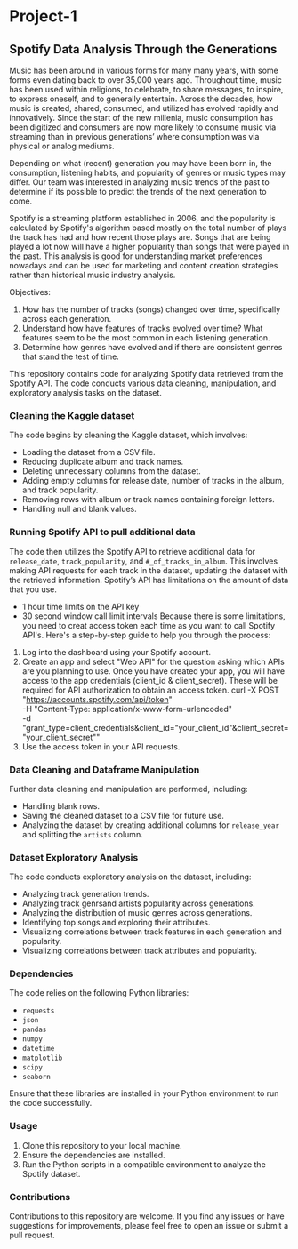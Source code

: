 # Project-1
## Spotify Data Analysis Through the Generations

Music has been around in various forms for many many years, with some forms even dating back to over 35,000 years ago. Throughout time, music has been used within religions, to celebrate, to share messages, to inspire, to express oneself, and to generally entertain. Across the decades, how music is created, shared, consumed, and utilized has evolved rapidly and innovatively. 
Since the start of the new millenia, music consumption has been digitized and consumers are now more likely to consume music via streaming than in previous generations’ where consumption was via physical or analog mediums. 

Depending on what (recent) generation you may have been born in, the consumption, listening habits, and popularity of genres or music types may differ. Our team was interested in analyzing music trends of the past to determine if its possible to predict the trends of the next generation to come. 

Spotify is a streaming platform established in 2006, and the popularity is calculated by Spotify's algorithm based mostly on the total number of plays the track has had and how recent those plays are. Songs that are being played a lot now will have a higher popularity than songs that were played in the past.
This analysis is good for understanding market preferences nowadays and can be used for marketing and content creation strategies rather than historical music industry analysis.

Objectives:
1. How has the number of tracks (songs) changed over time, specifically across each generation.
2. Understand how have features of tracks evolved over time? What features seem to be the most common in each listening generation.
3. Determine how genres have evolved and if there are consistent genres that stand the test of time.

This repository contains code for analyzing Spotify data retrieved from the Spotify API. The code conducts various data cleaning, manipulation, and exploratory analysis tasks on the dataset.

### Cleaning the Kaggle dataset

The code begins by cleaning the Kaggle dataset, which involves:
- Loading the dataset from a CSV file.
- Reducing duplicate album and track names.
- Deleting unnecessary columns from the dataset.
- Adding empty columns for release date, number of tracks in the album, and track popularity.
- Removing rows with album or track names containing foreign letters.
- Handling null and blank values.

### Running Spotify API to pull additional data

The code then utilizes the Spotify API to retrieve additional data for `release_date`, `track_popularity`, and `#_of_tracks_in_album`. This involves making API requests for each track in the dataset, updating the dataset with the retrieved information.
Spotify’s API has limitations on the amount of data that you use. 
- 1 hour time limits on the API key
- 30 second window call limit intervals
Because there is some limitations, you need to creat access token each time as you want to call Spotify API's. Here's a step-by-step guide to help you through the process:
1. Log into the dashboard using your Spotify account.
2. Create an app and select "Web API" for the question asking which APIs are you planning to use. Once you have created your app, you will have access to the app credentials (client_id & client_secret). These will be required for API authorization to obtain an access token.
    curl -X POST "https://accounts.spotify.com/api/token" \
    -H "Content-Type: application/x-www-form-urlencoded" \
    -d "grant_type=client_credentials&client_id="your_client_id"&client_secret="your_client_secret""
3. Use the access token in your API requests.

### Data Cleaning and Dataframe Manipulation

Further data cleaning and manipulation are performed, including:
- Handling blank rows.
- Saving the cleaned dataset to a CSV file for future use.
- Analyzing the dataset by creating additional columns for `release_year` and splitting the `artists` column.

### Dataset Exploratory Analysis

The code conducts exploratory analysis on the dataset, including:
- Analyzing track generation trends.
- Analyzing track genrsand artists popularity across generations.
- Analyzing the distribution of music genres across generations.
- Identifying top songs and exploring their attributes.
- Visualizing correlations between track features in each generation and popularity.
- Visualizing correlations between track attributes and popularity.

### Dependencies

The code relies on the following Python libraries:
- `requests`
- `json`
- `pandas`
- `numpy`
- `datetime`
- `matplotlib`
- `scipy`
- `seaborn`

Ensure that these libraries are installed in your Python environment to run the code successfully.

### Usage

1. Clone this repository to your local machine.
2. Ensure the dependencies are installed.
3. Run the Python scripts in a compatible environment to analyze the Spotify dataset.

### Contributions

Contributions to this repository are welcome. If you find any issues or have suggestions for improvements, please feel free to open an issue or submit a pull request.


